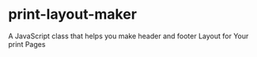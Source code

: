 # print-layout-maker
A JavaScript class that helps you make header and footer Layout for Your print Pages
